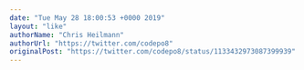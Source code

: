 ```yaml
---
date: "Tue May 28 18:00:53 +0000 2019"
layout: "like"
authorName: "Chris Heilmann"
authorUrl: "https://twitter.com/codepo8"
originalPost: "https://twitter.com/codepo8/status/1133432973087399939"
---
```

